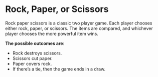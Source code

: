 # Rock, Paper, or Scissors

Rock paper scissors is a classic two player game. Each player chooses either rock, paper, or scissors. The items are compared, and whichever player chooses the more powerful item wins.

**The possible outcomes are**:

*  Rock destroys scissors.
*  Scissors cut paper.
*  Paper covers rock.
*  If there’s a tie, then the game ends in a draw.
